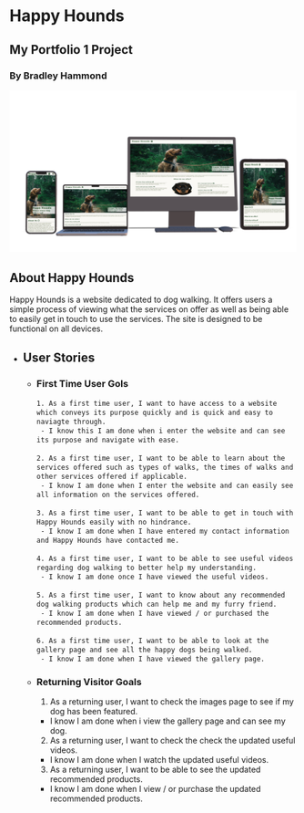# Happy Hounds

## My Portfolio 1 Project

### By Bradley Hammond

![Website Designs](assets/readmeimages/DeviceMockUp-2.0.jpg)

## About Happy Hounds

Happy Hounds is a website dedicated to dog walking. It offers users a simple process of viewing what the services on offer as well as being able to easily get in touch to use the services. The site is designed to be functional on all devices.

- ## User Stories

  - ### First Time User Gols

        1. As a first time user, I want to have access to a website which conveys its purpose quickly and is quick and easy to naviagte through.
         - I know this I am done when i enter the website and can see its purpose and navigate with ease.

        2. As a first time user, I want to be able to learn about the services offered such as types of walks, the times of walks and other services offered if applicable.
         - I know I am done when I enter the website and can easily see all information on the services offered.

        3. As a first time user, I want to be able to get in touch with Happy Hounds easily with no hindrance.
         - I know I am done when I have entered my contact information and Happy Hounds have contacted me.

        4. As a first time user, I want to be able to see useful videos regarding dog walking to better help my understanding.
         - I know I am done once I have viewed the useful videos.

        5. As a first time user, I want to know about any recommended dog walking products which can help me and my furry friend.
         - I know I am done when I have viewed / or purchased the recommended products.

        6. As a first time user, I want to be able to look at the gallery page and see all the happy dogs being walked.
         - I know I am done when I have viewed the gallery page.

  - ### Returning Visitor Goals

    1. As a returning user, I want to check the images page to see if my dog has been featured.

    - I know I am done when i view the gallery page and can see my dog.

    2. As a returning user, I want to check the check the updated useful videos.

    - I know I am done when I watch the updated useful videos.

    3. As a returning user, I want to be able to see the updated recommended products.

    - I know I am done when I view / or purchase the updated recommended products.
